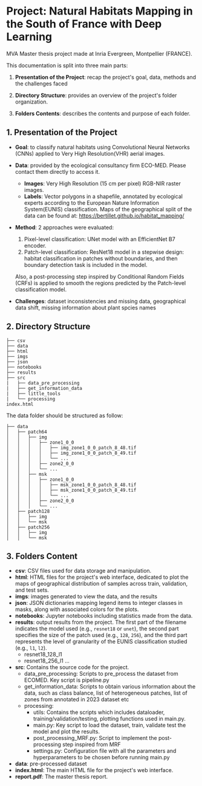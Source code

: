 # Project: Natural Habitats Mapping in the South of France with Deep Learning

MVA Master thesis project made at Inria Evergreen, Montpellier (FRANCE). 

This documentation is split into three main parts:

1. **Presentation of the Project**: recap the project's goal, data, methods and the challenges faced

2. **Directory Structure**: provides an overview of the project's folder organization.

3. **Folders Contents**: describes the contents and purpose of each folder.


## 1.  Presentation of the Project
- **Goal**: to classify natural habitats using Convolutional Neural Networks (CNNs) applied to Very High Resolution(VHR) aerial images. 

- **Data**: provided by the ecological consultancy firm ECO-MED. Please contact them directly to access it. 
    - **Images**: Very High Resolution (15 cm per pixel) RGB-NIR raster images.
    - **Labels**: Vector polygons in a shapefile, annotated by ecological experts according to the European Nature Information System(EUNIS) classification. 
    Maps of the geographical split of the data can be found at: https://bertillet.github.io/habitat_mapping/

- **Method**: 2 approaches were evaluated:
    1. Pixel-level classification: UNet model with an EfficientNet B7 encoder.
    2. Patch-level classification: ResNet18 model in a stepwise design: habitat classification in patches without boundaries, and then boundary detection task is included in the model. 

    Also, a post-processing step inspired by Conditional Random Fields (CRFs) is applied to smooth the regions predicted by the Patch-level classification model. 

- **Challenges**: dataset inconsistencies and missing data, geographical data shift, missing information about plant spcies names


## 2.  Directory Structure
```
├── csv
├── data
├── html
├── imgs
├── json
├── notebooks
├── results
├── src
|   ├── data_pre_processing
|   ├── get_information_data
|   ├── little_tools
|   └── processing
index.html

```
The data folder should be structured as follow: 
```
├── data
│   ├── patch64
│   │   ├── img
│   │   │   ├── zone1_0_0
│   │   │   │   ├── img_zone1_0_0_patch_8_48.tif
│   │   │   │   ├── img_zone1_0_0_patch_8_49.tif
│   │   │   │   └── ...
│   │   │   ├── zone2_0_0
│   │   │   └── ...
│   │   ├── msk
│   │   │   ├── zone1_0_0
│   │   │   │   ├── msk_zone1_0_0_patch_8_48.tif
│   │   │   │   ├── msk_zone1_0_0_patch_8_49.tif
│   │   │   │   └── ...
│   │   │   ├── zone2_0_0
│   │   │   └── ...
│   ├── patch128
│   │   ├── img
│   │   └── msk
│   ├── patch256
│   │   ├── img
│   │   └── msk
```

## 3.  Folders Content

- **csv**: CSV files used for data storage and manipulation.
- **html**: HTML files for the project's web interface, dedicated to plot the maps of geographical distribution of samples across train, validation, and test sets.
- **imgs**: images generated to view the data, and the results
- **json**: JSON dictionaries mapping legend items to integer classes in masks, along with associated colors for the plots. 
- **notebooks**: Jupyter notebooks including statistics made from the data. 
- **results**: output results from the project. The first part of the filename indicates the model used (e.g., `resnet18` or `unet`), the second part specifies the size of the patch used (e.g., `128`, `256`), and the third part represents the level of granularity of the EUNIS classification studied (e.g., `l1`, `l2`).
    - resnet18_128_l1
    - resnet18_256_l1
    ...
- **src**: Contains the source code for the project.
    - data_pre_processing: Scripts to pre_process the dataset from ECOMED. Key script is pipeline.py
    - get_information_data: Scripts to obtain various information about the data, such as class balance, list of heterogeneous patches, list of zones from annotated in 2023 dataset etc
    - processing: 
        - utils: Contains the scripts which includes dataloader, training/validation/testing, plotting functions used in main.py. 
        - main.py: Key script to load the dataset, train, validate test the model and plot the results. 
        - post_processing_MRF.py: Script to implement the post-processing step inspired from MRF
        - settings.py: Configuration file with all the parameters and hyperparameters to be chosen before running main.py
- **data**: pre-processed dataset
- **index.html**: The main HTML file for the project's web interface. 
- **report.pdf**: The master thesis report. 

